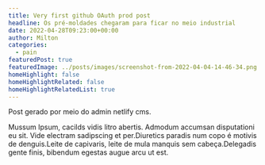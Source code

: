```yaml
---
title: Very first github OAuth prod post
headline: Os pré-moldades chegaram para ficar no meio industrial
date: 2022-04-28T09:23:00+00:00
author: Milton
categories:
  - pain
featuredPost: true
featuredImage: ../posts/images/screenshot-from-2022-04-04-14-46-34.png
homeHighlight: false
homeHighlightRelated: false
homeHighlightRelatedList: true
---
```


Post gerado por meio do admin netlify cms.

Mussum Ipsum, cacilds vidis litro abertis. Admodum accumsan disputationi eu sit. Vide electram sadipscing et per.Diuretics paradis num copo é motivis de denguis.Leite de capivaris, leite de mula manquis sem cabeça.Delegadis gente finis, bibendum egestas augue arcu ut est.
